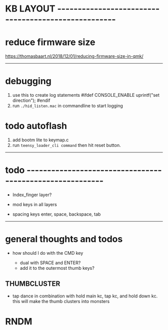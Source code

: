 # KB LAYOUT ----------------------------------------------------

# reduce firmware size

https://thomasbaart.nl/2018/12/01/reducing-firmware-size-in-qmk/

---

# debugging

1. use this to create log statements
   #ifdef CONSOLE_ENABLE
   uprintf("set direction");
   #endif
2. run `./hid_listen.mac` in commandline to start logging

# todo autoflash

1. add bootm lite to keymap.c
2. run `teensy_loader_cli command` then hit reset button.

---

# todo ---------------------------------------------------------

- Index_finger layer?

- mod keys in all layers

- spacing keys
  enter, space, backspace, tab

---

# general thoughts and todos

- how should I do with the CMD key

  - dual with SPACE and ENTER?
  - add it to the outermost thumb keys?

## THUMBCLUSTER

- tap dance in combination with hold
  main kc, tap kc, and hold down kc.
  this will make the thumb clusters into monsters

# RNDM
